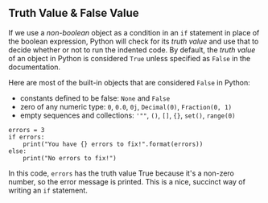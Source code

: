 ## Truth Value & False Value
If we use a _non-boolean_ object as a condition in an `if` statement in place of the boolean expression, Python will check for its _truth value_ and use that to decide whether or not to run the indented code. By default, the _truth value_ of an object in Python is considered `True` unless specified as `False` in the documentation.

Here are most of the built-in objects that are considered `False` in Python:
* constants defined to be false: `None` and `False`
* zero of any numeric type: `0`, `0.0`, `0j`, `Decimal(0)`, `Fraction(0, 1)`
* empty sequences and collections: `'""`, `()`, `[]`, `{}`, `set()`, `range(0)`

```
errors = 3
if errors:
    print("You have {} errors to fix!".format(errors))
else:
    print("No errors to fix!")
```
In this code, `errors` has the truth value True because it's a non-zero number, so the error message is printed. This is a nice, succinct way of writing an `if` statement.
